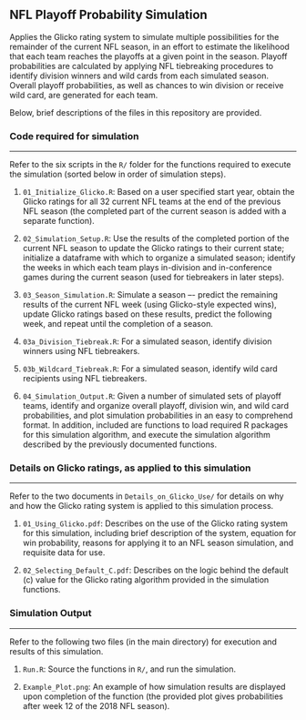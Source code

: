 ## **NFL Playoff Probability Simulation**

Applies the Glicko rating system to simulate multiple possibilities for the remainder of the current NFL season, in an effort to estimate the likelihood that each team reaches the playoffs at a given point in the season. Playoff probabilities are calculated by applying NFL tiebreaking procedures to identify division winners and wild cards from each simulated season. Overall playoff probabilities, as well as chances to win division or receive wild card, are generated for each team.

Below, brief descriptions of the files in this repository are provided.


### **Code required for simulation**

___

Refer to the six scripts in the `R/` folder for the functions required to execute the simulation (sorted below in order of simulation steps).

1. `01_Initialize_Glicko.R`: Based on a user specified start year, obtain the Glicko ratings for all 32 current NFL teams at the end of the previous NFL season (the completed part of the current season is added with a separate function).

2. `02_Simulation_Setup.R`: Use the results of the completed portion of the current NFL season to update the Glicko ratings to their current state; initialize a dataframe with which to organize a simulated season; identify the weeks in which each team plays in-division and in-conference games during the current season (used for tiebreakers in later steps).

3. `03_Season_Simulation.R`: Simulate a season –- predict the remaining results of the current NFL week (using Glicko-style expected wins), update Glicko ratings based on these results, predict the following week, and repeat until the completion of a season.

4. `03a_Division_Tiebreak.R`: For a simulated season, identify division winners using NFL tiebreakers.

5. `03b_Wildcard_Tiebreak.R`: For a simulated season, identify wild card recipients using NFL tiebreakers.

6. `04_Simulation_Output.R`: Given a number of simulated sets of playoff teams, identify and organize overall playoff, division win, and wild card probabilities, and plot simulation probabilities in an easy to comprehend format. In addition, included are functions to load required R packages for this simulation algorithm, and execute the simulation algorithm described by the previously documented functions.


### **Details on Glicko ratings, as applied to this simulation**

___

Refer to the two documents in `Details_on_Glicko_Use/` for details on why and how the Glicko rating system is applied to this simulation process.

1. `01_Using_Glicko.pdf`: Describes on the use of the Glicko rating system for this simulation, including brief description of the system, equation for win probability, reasons for applying it to an NFL season simulation, and requisite data for use.

2. `02_Selecting_Default_C.pdf`: Describes on the logic behind the default \(c\) value for the Glicko rating algorithm provided in the simulation functions.


### **Simulation Output**

___

Refer to the following two files (in the main directory) for execution and results of this simulation.

1. `Run.R`: Source the functions in `R/`, and run the simulation.

2. `Example_Plot.png`: An example of how simulation results are displayed upon completion of the function (the provided plot gives probabilities after week 12 of the 2018 NFL season).

